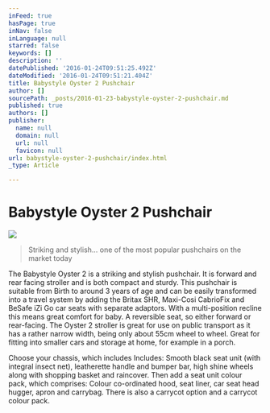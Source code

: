 ```yaml
---
inFeed: true
hasPage: true
inNav: false
inLanguage: null
starred: false
keywords: []
description: ''
datePublished: '2016-01-24T09:51:25.492Z'
dateModified: '2016-01-24T09:51:21.404Z'
title: Babystyle Oyster 2 Pushchair
author: []
sourcePath: _posts/2016-01-23-babystyle-oyster-2-pushchair.md
published: true
authors: []
publisher:
  name: null
  domain: null
  url: null
  favicon: null
url: babystyle-oyster-2-pushchair/index.html
_type: Article

---
```

# Babystyle Oyster 2 Pushchair
![](https://s3-us-west-2.amazonaws.com/the-grid-img/p/daf24689c1496ea034c89133f02263c1c13631e5.jpg)

> Striking and stylish... one of the most popular pushchairs on the market today

The Babystyle Oyster 2 is a striking and stylish pushchair. It is forward and rear facing stroller and is both compact and sturdy. This pushchair is suitable from Birth to around 3 years of age and can be easily transformed into a travel system by adding the Britax SHR, Maxi-Cosi CabrioFix and BeSafe iZi Go car seats with separate adaptors. With a multi-position recline this means great comfort for baby. A reversible seat, so either forward or rear-facing. The Oyster 2 stroller is great for use on public transport as it has a rather narrow width, being only about 55cm wheel to wheel. Great for fitting into smaller cars and storage at home, for example in a porch.

Choose your chassis, which includes Includes: Smooth black seat unit (with integral insect net), leatherette handle and bumper bar, high shine wheels along with shopping basket and raincover. Then add a seat unit colour pack, which comprises: Colour co-ordinated hood, seat liner, car seat head hugger, apron and carrybag. There is also a carrycot option and a carrycot colour pack.